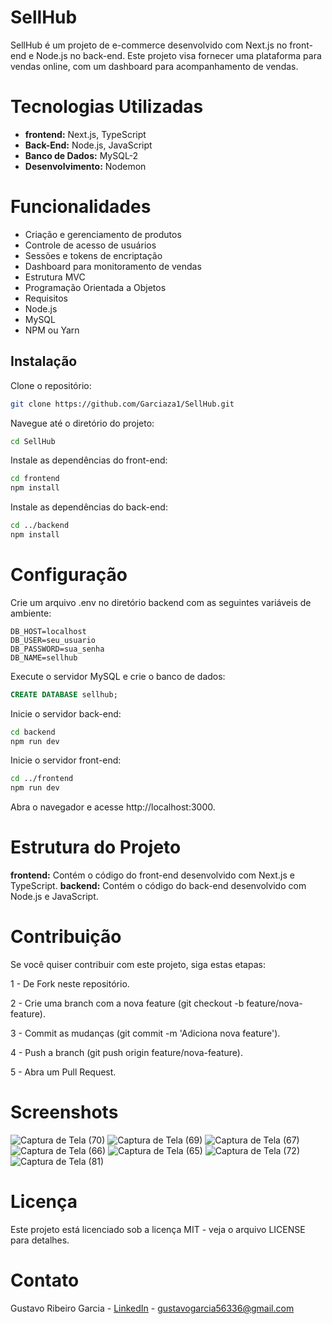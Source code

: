 # SellHub
SellHub é um projeto de e-commerce desenvolvido com Next.js no front-end e Node.js no back-end. Este projeto visa fornecer uma plataforma para vendas online, com um dashboard para acompanhamento de vendas.


# Tecnologias Utilizadas
- **frontend:** Next.js, TypeScript
- **Back-End:** Node.js, JavaScript
- **Banco de Dados:** MySQL-2
- **Desenvolvimento:** Nodemon


# Funcionalidades
- Criação e gerenciamento de produtos
- Controle de acesso de usuários
- Sessões e tokens de encriptação
- Dashboard para monitoramento de vendas
- Estrutura MVC
- Programação Orientada a Objetos
- Requisitos
- Node.js
- MySQL
- NPM ou Yarn


## Instalação

Clone o repositório:
```bash
git clone https://github.com/Garciaza1/SellHub.git
```

Navegue até o diretório do projeto:
```bash
cd SellHub
```

Instale as dependências do front-end:
```bash
cd frontend
npm install
```

Instale as dependências do back-end:
```bash
cd ../backend
npm install
```


# Configuração

Crie um arquivo .env no diretório backend com as seguintes variáveis de ambiente:
```env
DB_HOST=localhost
DB_USER=seu_usuario
DB_PASSWORD=sua_senha
DB_NAME=sellhub
```
Execute o servidor MySQL e crie o banco de dados:
```sql
CREATE DATABASE sellhub;
```

Inicie o servidor back-end:
```bash
cd backend
npm run dev
```

Inicie o servidor front-end:
```bash
cd ../frontend
npm run dev
```

Abra o navegador e acesse http://localhost:3000.


# Estrutura do Projeto

**frontend:** Contém o código do front-end desenvolvido com Next.js e TypeScript.
**backend:** Contém o código do back-end desenvolvido com Node.js e JavaScript.


# Contribuição

Se você quiser contribuir com este projeto, siga estas etapas:


1 - De Fork neste repositório.
  

2 - Crie uma branch com a nova feature (git checkout -b feature/nova-feature).


3 - Commit as mudanças (git commit -m 'Adiciona nova feature').


4 - Push a branch (git push origin feature/nova-feature).


5 - Abra um Pull Request.


# Screenshots

![Captura de Tela (70)](https://github.com/Garciaza1/SellHub/assets/102680004/dda86b68-bfb6-4ffa-8632-cf390a1d9ef6)
![Captura de Tela (69)](https://github.com/Garciaza1/SellHub/assets/102680004/83b0d105-3c79-492d-bcb9-183a60472aa8)
![Captura de Tela (67)](https://github.com/Garciaza1/SellHub/assets/102680004/e9c7a016-9472-4adf-bebc-4e8302f063a7)
![Captura de Tela (66)](https://github.com/Garciaza1/SellHub/assets/102680004/db5c1947-2358-411c-996b-9a25827e6707)
![Captura de Tela (65)](https://github.com/Garciaza1/SellHub/assets/102680004/c5a57aa4-b59b-4f46-8972-52b43f4e81b6)
![Captura de Tela (72)](https://github.com/Garciaza1/SellHub/assets/102680004/8a4ce58f-044d-4ac5-a705-f9b81e006372)
![Captura de Tela (81)](https://github.com/Garciaza1/SellHub/assets/102680004/b5f1d02a-93c6-4df4-904c-793667f0abce)


# Licença

Este projeto está licenciado sob a licença MIT - veja o arquivo LICENSE para detalhes.

# Contato

Gustavo Ribeiro Garcia - [LinkedIn](https://www.linkedin.com/in/gustavo-garcia-287356232/) - gustavogarcia56336@gmail.com
